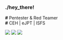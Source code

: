 ### ./hey_there!

**#** Pentester & Red Teamer  
**#** CEH | eJPT | ISFS  

![](https://img.shields.io/badge/Shell_Script-121011?style=for-the-badge&logo=gnu-bash&logoColor=white) ![](https://img.shields.io/badge/powershell-5391FE?style=for-the-badge&logo=powershell&logoColor=white) ![](https://img.shields.io/badge/Python-FFD43B?style=for-the-badge&logo=python&logoColor=blue)  
